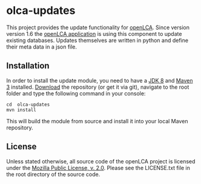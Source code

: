 olca-updates
============
This project provides the update functionality for [openLCA](http://openlca.org). 
Since version version 1.6 the [openLCA application](https://github.com/GreenDelta/olca-app) 
is using this component to update existing databases. 
Updates themselves are written in python and define their meta data in a json file. 


Installation
------------
In order to install the update module, you need to have a [JDK 8](http://www.oracle.com/technetwork/java/javase/downloads/jdk8-downloads-2133151.html)
and [Maven 3](https://maven.apache.org/install.html) installed. [Download](https://github.com/GreenDelta/olca-updates/archive/master.zip) 
the repository (or get it via git), navigate to the root folder and type the 
following command in your console:

	cd  olca-updates
	mvn install

This will build the module from source and install it into your local 
Maven repository. 

License
-------
Unless stated otherwise, all source code of the openLCA project is licensed 
under the [Mozilla Public License, v. 2.0](http://mozilla.org/MPL/2.0/). Please 
see the LICENSE.txt file in the root directory of the source code.
 
